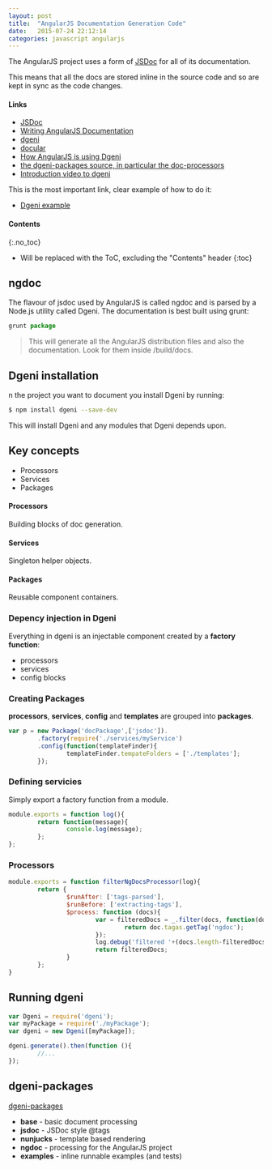 ```yaml
---
layout: post
title:  "AngularJS Documentation Generation Code"
date:   2015-07-24 22:12:14
categories: javascript angularjs
---
```


The AngularJS project uses a form of [JSDoc](http://usejsdoc.org/) for all of its documentation.

This means that all the docs are stored inline in the source code and so are kept in sync as the code changes.

#### Links

* [JSDoc](http://usejsdoc.org/)
* [Writing AngularJS Documentation](https://github.com/angular/angular.js/wiki/Writing-AngularJS-Documentation)
* [dgeni](https://github.com/angular/dgeni)
* [docular](https://github.com/Vertafore/docular)
* [How AngularJS is using Dgeni](https://github.com/angular/angular.js/tree/master/docs)
* [the dgeni-packages source, in particular the doc-processors](https://github.com/angular/dgeni-packages/)
* [Introduction video to dgeni](https://www.youtube.com/watch?v=PQNROxXajyQ&feature=youtu.be)

This is the most important link, clear example of how to do it:
* [Dgeni example](https://github.com/petebacondarwin/dgeni-example)

#### Contents
{:.no_toc}

* Will be replaced with the ToC, excluding the "Contents" header
{:toc}

## ngdoc

The flavour of jsdoc used by AngularJS is called ngdoc and is parsed by a Node.js utility called Dgeni. The documentation is best built using grunt:

```javascript
grunt package
```

> This will generate all the AngularJS distribution files and also the documentation. Look for them inside /build/docs.

## Dgeni installation

n the project you want to document you install Dgeni by running:

```bash
$ npm install dgeni --save-dev
```

This will install Dgeni and any modules that Dgeni depends upon.

## Key concepts

* Processors
* Services
* Packages

#### Processors

Building blocks of doc generation.

#### Services

Singleton helper objects.

#### Packages

Reusable component containers.

### Depency injection in Dgeni

Everything in dgeni is an injectable component created by a **factory function**:

* processors
* services
* config blocks

### Creating Packages

**processors**, **services**, **config** and **templates** are grouped into **packages**.

```javascript
var p = new Package('docPackage',['jsdoc']).
        .factory(require('./services/myService')
        .config(function(templateFinder){
                templateFinder.tempateFolders = ['./templates'];
        });
```

### Defining servicies

Simply export a factory function from a module.

```javascript
module.exports = function log(){
        return function(message){
                console.log(message);
        };
};
```

### Processors

```javascript
module.exports = function filterNgDocsProcessor(log){
        return {
                $runAfter: ['tags-parsed'],
                $runBefore: ['extracting-tags'],
                $process: function (docs){
                        var = filteredDocs = _.filter(docs, function(doc){
                                return doc.tagas.getTag('ngdoc');
                        });
                        log.debug('filtered '+(docs.length-filteredDocs.length));
                        return filteredDocs;
                }
        };
}
```

## Running dgeni

```javascript
var Dgeni = require('dgeni');
var myPackage = require('./myPackage');
var dgeni = new Dgeni([myPackage]);

dgeni.generate().then(function (){
        //...
});
```

## dgeni-packages

[dgeni-packages](https://github.com/angular/dgeni-packages)

* **base** - basic document processing
* **jsdoc** - JSDoc style @tags
* **nunjucks** - template based rendering
* **ngdoc** - processing for the AngularJS project
* **examples** - inline runnable examples (and tests)

